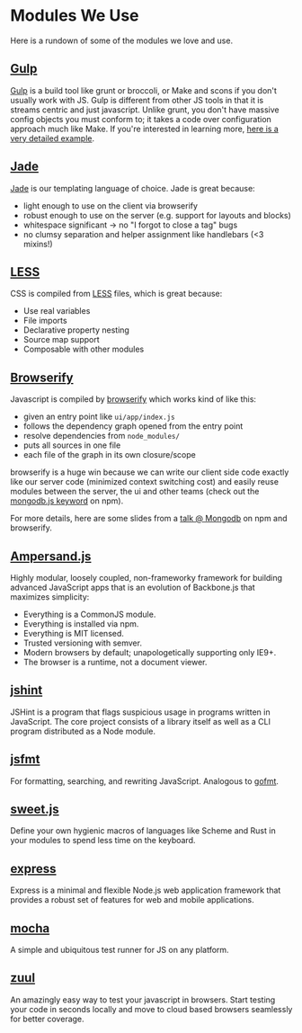 # Modules We Use

Here is a rundown of some of the modules we love and use.

## [Gulp][gulp]

[Gulp][gulp] is a build tool like grunt or
broccoli, or Make and scons if you don't usually work with JS. Gulp is
different from other JS tools in that it is streams centric and just
javascript. Unlike grunt, you don't have massive config objects you must
conform to; it takes a code over configuration approach much like Make.
If you're interested in learning more,
[here is a very detailed example][gulp-intro].

## [Jade][jade]

[Jade][jade] is our templating language
of choice.  Jade is great because:

- light enough to use on the client via browserify
- robust enough to use on the server (e.g. support for layouts and blocks)
- whitespace significant -> no "I forgot to close a tag" bugs
- no clumsy separation and helper assignment like handlebars (<3 mixins!)

## [LESS][less]

CSS is compiled from [LESS][less] files, which is great because:

- Use real variables
- File imports
- Declarative property nesting
- Source map support
- Composable with other modules

## [Browserify][browserify]

Javascript is compiled by [browserify][browserify] which works
kind of like this:

- given an entry point like `ui/app/index.js`
- follows the dependency graph opened from the entry point
- resolve dependencies from `node_modules/`
- puts all sources in one file
- each file of the graph in its own closure/scope

browserify is a huge win because we can write our client side code
exactly like our server code (minimized context switching cost) and
easily reuse modules between the server, the ui and other teams
(check out the [mongodb.js keyword][mongodb.js] on npm).

For more details, here are some slides from a
[talk @ Mongodb][browserify talk]
on npm and browserify.

## [Ampersand.js](http://ampersandjs.com/)

Highly modular, loosely coupled, non-frameworky framework for building advanced
JavaScript apps that is an evolution of Backbone.js that maximizes simplicity:

- Everything is a CommonJS module.
- Everything is installed via npm.
- Everything is MIT licensed.
- Trusted versioning with semver.
- Modern browsers by default; unapologetically supporting only IE9+.
- The browser is a runtime, not a document viewer.

## [jshint](http://jshint.com)

JSHint is a program that flags suspicious usage in programs written in JavaScript.
The core project consists of a library itself as well as a CLI program
distributed as a Node module.

## [jsfmt](https://github.com/rdio/jsfmt)

For formatting, searching, and rewriting JavaScript. Analogous to
[gofmt](http://golang.org/cmd/gofmt/).

## [sweet.js](http://sweetjs.org/)

 Define your own hygienic macros of languages like Scheme and Rust in your
 modules to spend less time on the keyboard.

## [express](http://expressjs.com/)

Express is a minimal and flexible Node.js web application framework that
provides a robust set of features for web and mobile applications.

## [mocha](http://mochajs.org)

A simple and ubiquitous test runner for JS on any platform.

## [zuul](http://npm.im/zuul)

An amazingly easy way to test your javascript in browsers. Start testing your
code in seconds locally and move to cloud based browsers seamlessly for
better coverage.

[nodejs]: http://nodejs.org/
[mongodb]: http://www.mongodb.org/downloads
[less]: http://lesscss.org
[gulp]: http://gulpjs.com
[bootstrap]: http://getbootstrap.com
[coffeescript]: http://coffeescript.org
[mocha]: http://visionmedia.github.io/mocha/
[jade]: http://github.com/visionmedia/jade
[browserify]: http://browserify.org
[font-awesome]: http://fortawesome.github.io/Font-Awesome/

[mongodb.js]: https://www.npmjs.org/browse/keyword/mongodb.js
[browserify talk]: http://imlucas.github.io/talks/mongo_052014/static/index.html
[patternlib]: http://10gen.github.io/mongoscope/patternlib.html
[less-variables]: http://10gen.github.io/mongoscope/patternlib.html#less-variables
[gulp-intro]: http://julienrenaux.fr/2014/05/25/introduction-to-gulp-js-with-practical-examples/
